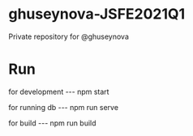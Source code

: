 # ghuseynova-JSFE2021Q1
Private repository for @ghuseynova

# Run 
for development --- npm start

for running db --- npm run serve

for build --- npm run build

